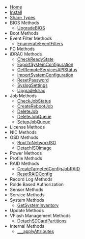 * [Home](https://github.com/hbeatty/iDRAC-Ansible-module/wiki)  
* [Install](https://github.com/hbeatty/iDRAC-Ansible-module/wiki/Install)  
* [Share Types](shareTypes)
* BIOS Methods  
  * [UpgradeBIOS](UpgradeBIOS)  
* Boot Methods  
* Event Filter Methods  
  * [EnumerateEventFilters](EnumerateEventFilters)
* FC Methods  
* iDRAC Methods  
  * [CheckReadyState](CheckReadyState)  
  * [ExportSystemConfiguration](ExportSystemConfiguration)  
  * [GetRemoteServicesAPIStatus](GetRemoteServicesAPIStatus)  
  * [ImportSystemConfiguration](ImportSystemConfiguration)  
  * [ResetPassword](ResetPassword)  
  * [SyslogSettings](SyslogSettings)  
  * [UpgradeIdrac](UpgradeIdrac)  
* Job Methods  
  * [CheckJobStatus](CheckJobStatus)  
  * [CreateRebootJob](CreateRebootJob)  
  * [DeleteJob](DeleteJob)  
  * [DeleteJobQueue](DeleteJobQueue)  
  * [SetupJobQueue](SetupJobQueue)  
* License Methods  
* NIC Methods  
* OSD Methods  
  * [BootToNetworkISO](BootToNetworkISO)  
  * [DetachISOImage](DetachISOImage)
* Power Methods  
* Profile Methods  
* RAID Methods  
  * [CreateTargetedConfigJobRAID](CreateTargetedConfigJobRAID)  
  * [ResetRAIDConfig](ResetRAIDConfig)  
* Record Log Methods  
* Rolde Based Authorization  
* Sensor Methods  
* Service Methods  
* System Methods  
  * [GetSystemInventory](GetSystemInventory)  
* Update Methods  
* VFlash Management Methods  
  * [DetachSDCardPartitions](DetachSDCardPartitions)  
* Internal Methods
  * [___applyAttributes](___applyAttributes)
